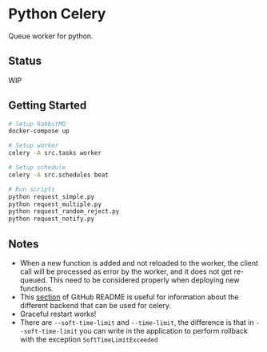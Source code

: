 # Python Celery

Queue worker for python.

## Status

WIP

## Getting Started

```bash
# Setup RabbitMQ
docker-compose up

# Setup worker
celery -A src.tasks worker

# Setup schedule
celery -A src.schedules beat

# Run scripts
python request_simple.py
python request_multiple.py
python request_random_reject.py
python request_notify.py
```

## Notes

- When a new function is added and not reloaded to the worker, the client call
  will be processed as error by the worker, and it does not get re-queued. This
  need to be considered properly when deploying new functions.
- This [section](https://github.com/celery/celery/tree/v5.4.0#bundles) of GitHub
  README is useful for information about the different backend that can be used
  for celery.
- Graceful restart works!
- There are `--soft-time-limit` and `--time-limit`, the difference is that in
  `--soft-time-limit` you can write in the application to perform rollback with
  the exception `SoftTimeLimitExceeded`
